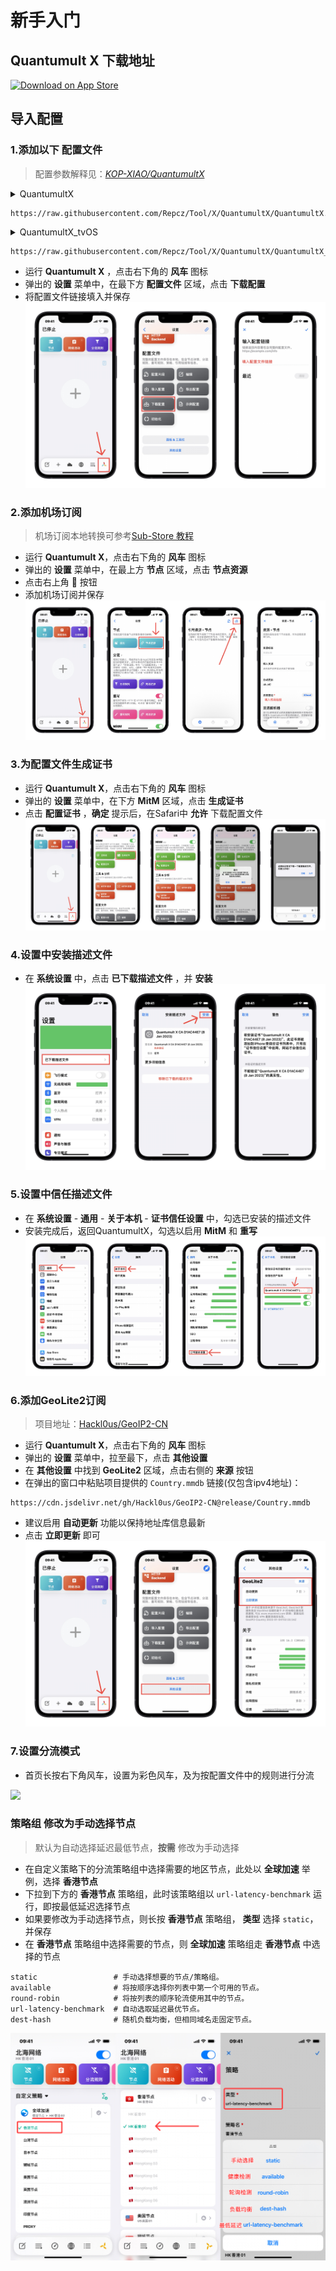 # 新手入门

## Quantumult X 下载地址

<a href="https://apps.apple.com/app/id1443988620"><img width="200px" alt="Download on App Store" src="https://logos-download.com/wp-content/uploads/2016/06/Download_on_the_App_Store_logo.png"/></a>  

## 导入配置

### 1.添加以下 **配置文件** 
> 配置参数解释见：_[KOP-XIAO/QuantumultX](https://github.com/KOP-XIAO/QuantumultX/blob/master/QuantumultX_Profiles.conf)_

<details>
  <summary>QuantumultX</summary>

- [x] 地区分流（香港、美国、日本、台湾、新加坡）
- [x] 苹果、谷歌、微软、电报、推特分流
- [x] 流媒体（不支持单独分流）
- [x] 自动选择最低延迟
- [ ] 负载均衡
- [ ] 故障转移
- [x] 广告屏蔽重写
- [ ] 适用于软路由环境

</details>

```
https://raw.githubusercontent.com/Repcz/Tool/X/QuantumultX/QuantumultX.conf
```



<details>
  <summary>QuantumultX_tvOS</summary>

- [x] 地区分流（香港、美国、日本、台湾、新加坡）
- [x] 苹果、谷歌、微软、电报、推特分流
- [x] 流媒体（支持单独分流）
- [x] 自动选择最低延迟
- [ ] 负载均衡
- [ ] 故障转移
- [ ] 广告屏蔽重写
- [ ] 适用于软路由环境
- [x] 适用于tvOS

</details>

```
https://raw.githubusercontent.com/Repcz/Tool/X/QuantumultX/QuantumultX_tvOS.conf
```


* 运行 **Quantumult X** ，点击右下角的 **风车** 图标
* 弹出的 **设置** 菜单中，在最下方 **配置文件** 区域，点击 **下载配置**
* 将配置文件链接填入并保存
![Image text](https://raw.githubusercontent.com/Repcz/Tool/X/QuantumultX/Photo/%E8%AE%A2%E9%98%85%E9%85%8D%E7%BD%AE.jpg)


### 2.添加机场订阅
> 机场订阅本地转换可参考[Sub-Store 教程](https://getupnote.com/share/notes/8SiMnOcwXxZ3xEtK4k2v9Gr3pv32/7522F394-6D73-414E-BE04-1455EDB15B9F)

* 运行 **Quantumult X**，点击右下角的 **风车** 图标
* 弹出的 **设置** 菜单中，在最上方 **节点** 区域，点击 **节点资源**
* 点击右上角 **🔗** 按钮
* 添加机场订阅并保存
![Image text](https://raw.githubusercontent.com/Repcz/Tool/X/QuantumultX/Photo/%E8%AE%A2%E9%98%85.jpg) 

### 3.为配置文件生成证书
* 运行 **Quantumult X**，点击右下角的 **风车** 图标
* 弹出的 **设置** 菜单中，在下方 **MitM** 区域，点击 **生成证书**
* 点击 **配置证书** ，**确定** 提示后，在Safari中 **允许** 下载配置文件
![Image text](https://raw.githubusercontent.com/Repcz/Tool/X/QuantumultX/Photo/%E7%94%9F%E6%88%90%E5%B9%B6%E9%85%8D%E7%BD%AEzhensu.jpg) 

### 4.设置中安装描述文件
* 在 **系统设置** 中，点击 **已下载描述文件** ，并 **安装**
![Image text](https://raw.githubusercontent.com/Repcz/Tool/X/QuantumultX/Photo/%E8%AE%BE%E7%BD%AE-%E5%AE%89%E8%A3%85%E8%AF%81%E4%B9%A6.jpg)

### 5.设置中信任描述文件
* 在 **系统设置** - **通用** - **关于本机** - **证书信任设置** 中，勾选已安装的描述文件
* 安装完成后，返回QuantumultX，勾选以启用 **MitM** 和 **重写**
![Image text](https://raw.githubusercontent.com/Repcz/Tool/X/QuantumultX/Photo/%E8%AE%BE%E7%BD%AE-%E4%BF%A1%E4%BB%BB%E8%AF%81%E4%B9%A6.jpg)


### 6.添加**GeoLite2**订阅
> 项目地址：[Hackl0us/GeoIP2-CN](https://github.com/Hackl0us/GeoIP2-CN)
* 运行 **Quantumult X**，点击右下角的 **风车** 图标
* 弹出的 **设置** 菜单中，拉至最下，点击 **其他设置**
* 在 **其他设置** 中找到 **GeoLite2** 区域，点击右侧的 **来源** 按钮
* 在弹出的窗口中粘贴项目提供的 `Country.mmdb` 链接(仅包含ipv4地址)：
```
https://cdn.jsdelivr.net/gh/Hackl0us/GeoIP2-CN@release/Country.mmdb
```
* 建议启用 **自动更新** 功能以保持地址库信息最新
* 点击 **立即更新** 即可
![Image text](https://raw.githubusercontent.com/Repcz/Tool/X/QuantumultX/Photo/GeoLite2%E8%AE%A2%E9%98%85.jpg)

### 7.设置分流模式

* 首页长按右下角风车，设置为彩色风车，及为按配置文件中的规则进行分流

<img src="https://raw.githubusercontent.com/Repcz/Tool/X/QuantumultX/Photo/UI1.JPEG">


### 策略组 修改为手动选择节点
> 默认为自动选择延迟最低节点，**按需** 修改为手动选择
* 在自定义策略下的分流策略组中选择需要的地区节点，此处以 **全球加速** 举例，选择 **香港节点**
* 下拉到下方的 **香港节点** 策略组，此时该策略组以 `url-latency-benchmark` 运行，即按最低延迟选择节点
* 如果要修改为手动选择节点，则长按 **香港节点** 策略组， **类型** 选择 `static`，并保存
* 在 **香港节点** 策略组中选择需要的节点，则 **全球加速** 策略组走 **香港节点** 中选择的节点
```
static                 # 手动选择想要的节点/策略组。
available              # 将按顺序选择你列表中第一个可用的节点。
round-robin            # 将按列表的顺序轮流使用其中的节点。
url-latency-benchmark  # 自动选取延迟最优节点。
dest-hash              # 随机负载均衡，但相同域名走固定节点。
```

![1](https://raw.githubusercontent.com/Repcz/Tool/X/QuantumultX/Photo/%E6%89%8B%E5%8A%A8%E7%AD%96%E7%95%A5.jpg)
